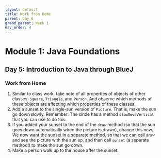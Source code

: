```yaml
---
layout: default
title: Work from Home
parent: Day 6
grand_parent: Week 1
nav_order: 4
---
```


# Module 1: Java Foundations
## Day 5: Introduction to Java through BlueJ
### Work from Home

1. Similar to class work, take note of all properties of objects of other classes: `Square`, `Triangle`, and `Person`. And observe which methods of these objects are affecting which properties of these classes.
2. Add a sunset to the single-sun version of `Picture`. That is, make the sun go down slowly. Remember: The circle has a method `slowMoveVertical` that you can use to do this.
3. If you added your sunset to the end of the `draw` method (so that the sun goes down automatically when the picture is drawn), change this now. We now want the sunset in a separate method, so that we can call `draw` and see the picture with the sun up, and then call `sunset` (a separate method!) to make the sun go down.
4. Make a person walk up to the house after the sunset.
